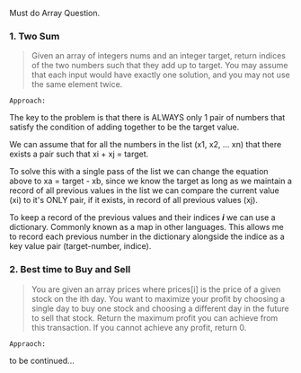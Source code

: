 Must do Array Question.
### 1. Two Sum
 > Given an array of integers nums and an integer target, return indices of the two numbers such that they add up to target.
 > You may assume that each input would have exactly one solution, and you may not use the same element twice.

 ```Approach:```

  The key to the problem is that there is ALWAYS only 1 pair of numbers that satisfy the condition of adding together to be the target value.
  
  We can assume that for all the numbers in the list (x1, x2, ... xn) that there exists a pair such that xi + xj = target.
  
  To solve this with a single pass of the list we can change the equation above to xa = target - xb, since we know the target as long as we maintain a record of all previous values in the list we can compare the current value (xi) to it's ONLY pair, if it exists, in record of all previous values (xj).

  To keep a record of the previous values and their indices ***i*** we can use a dictionary. Commonly known as a map in other languages. This allows me to record each previous number in the dictionary alongside the indice as a key value pair (target-number, indice).
  
### 2. Best time to Buy and Sell
  > You are given an array prices where prices\[i] is the price of a given stock on the ith day.
  > You want to maximize your profit by choosing a single day to buy one stock and choosing a different day in the future to sell that stock.
  > Return the maximum profit you can achieve from this transaction. If you cannot achieve any profit, return 0.

  ```Appraoch:```
  
   to be continued...
  
